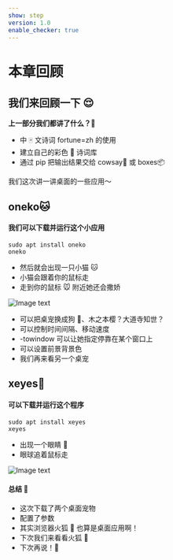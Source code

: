 ```yaml
---
show: step
version: 1.0
enable_checker: true
---
```


# 本章回顾

## 我们来回顾一下 😌

**上一部分我们都讲了什么？**🤔

- 中 🀄️ 文诗词 fortune=zh 的使用
- 建立自己的彩色 🎨 诗词库
- 通过 pip 把输出结果交给 cowsay🐄 或 boxes📦

我们这次讲一讲桌面的一些应用～

## oneko🐱

#### 我们可以下载并运行这个小应用

```shell
sudo apt install oneko
oneko
```

- 然后就会出现一只小猫 🐱
- 小猫会跟着你的鼠标走
- 走到你的鼠标 🐭 附近她还会撒娇

![Image text](https://labfile.oss.aliyuncs.com/courses/2712/oneko.png)

- 可以把桌宠换成狗 🐶、木之本樱？大道寺知世？
- 可以控制时间间隔、移动速度
- -towindow 可以让她指定停靠在某个窗口上
- 可以设置前景背景色
- 我们再来看另一个桌宠

## xeyes👀

#### 可以下载并运行这个程序

```shell
sudo apt install xeyes
xeyes
```

- 出现一个眼睛 👀
- 眼球追着鼠标走

![Image text](https://labfile.oss.aliyuncs.com/courses/2712/xeyes.png)

#### 总结 🤨

- 这次下载了两个桌面宠物
- 配置了参数
- 其实浏览器火狐 🦊 也算是桌面应用啊！
- 下次我们来看看火狐 🤔
- 下次再说！👋

